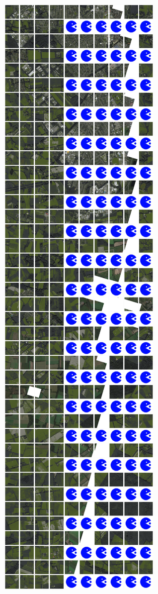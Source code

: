 <html>
<div>
<img src="https://github.com/HakkaTjakka/NL_TILE_MAP/blob/main/18/649/-1045/r.6490.-10450.png" height="44" width="44">
<img src="https://github.com/HakkaTjakka/NL_TILE_MAP/blob/main/18/649/-1045/r.6491.-10450.png" height="44" width="44">
<img src="https://github.com/HakkaTjakka/NL_TILE_MAP/blob/main/18/649/-1045/r.6492.-10450.png" height="44" width="44">
<img src="https://github.com/HakkaTjakka/NL_TILE_MAP/blob/main/18/649/-1045/r.6493.-10450.png" height="44" width="44">
<img src="https://github.com/HakkaTjakka/NL_TILE_MAP/blob/main/18/649/-1045/r.6494.-10450.png" height="44" width="44">
<img src="https://github.com/HakkaTjakka/NL_TILE_MAP/blob/main/18/649/-1045/r.6495.-10450.png" height="44" width="44">
<img src="https://github.com/HakkaTjakka/NL_TILE_MAP/blob/main/18/649/-1045/r.6496.-10450.png" height="44" width="44">
<img src="https://github.com/HakkaTjakka/NL_TILE_MAP/blob/main/18/649/-1045/r.6497.-10450.png" height="44" width="44">
<img src="https://github.com/HakkaTjakka/NL_TILE_MAP/blob/main/18/649/-1045/r.6498.-10450.png" height="44" width="44">
<img src="https://github.com/HakkaTjakka/NL_TILE_MAP/blob/main/18/649/-1045/r.6499.-10450.png" height="44" width="44">
<img src="https://github.com/HakkaTjakka/NL_TILE_MAP/blob/main/18/650/-1045/r.6500.-10450.png" height="44" width="44">
<img src="https://github.com/HakkaTjakka/NL_TILE_MAP/blob/main/18/650/-1045/r.6501.-10450.png" height="44" width="44">
<img src="https://github.com/HakkaTjakka/NL_TILE_MAP/blob/main/18/650/-1045/r.6502.-10450.png" height="44" width="44">
<img src="https://github.com/HakkaTjakka/NL_TILE_MAP/blob/main/18/650/-1045/r.6503.-10450.png" height="44" width="44">
<img src="https://github.com/HakkaTjakka/NL_TILE_MAP/blob/main/source.png" height="44" width="44">
<img src="https://github.com/HakkaTjakka/NL_TILE_MAP/blob/main/source.png" height="44" width="44">
<img src="https://github.com/HakkaTjakka/NL_TILE_MAP/blob/main/source.png" height="44" width="44">
<img src="https://github.com/HakkaTjakka/NL_TILE_MAP/blob/main/source.png" height="44" width="44">
<img src="https://github.com/HakkaTjakka/NL_TILE_MAP/blob/main/source.png" height="44" width="44">
<img src="https://github.com/HakkaTjakka/NL_TILE_MAP/blob/main/source.png" height="44" width="44">
<br>
<img src="https://github.com/HakkaTjakka/NL_TILE_MAP/blob/main/18/649/-1045/r.6490.-10449.png" height="44" width="44">
<img src="https://github.com/HakkaTjakka/NL_TILE_MAP/blob/main/18/649/-1045/r.6491.-10449.png" height="44" width="44">
<img src="https://github.com/HakkaTjakka/NL_TILE_MAP/blob/main/18/649/-1045/r.6492.-10449.png" height="44" width="44">
<img src="https://github.com/HakkaTjakka/NL_TILE_MAP/blob/main/18/649/-1045/r.6493.-10449.png" height="44" width="44">
<img src="https://github.com/HakkaTjakka/NL_TILE_MAP/blob/main/18/649/-1045/r.6494.-10449.png" height="44" width="44">
<img src="https://github.com/HakkaTjakka/NL_TILE_MAP/blob/main/18/649/-1045/r.6495.-10449.png" height="44" width="44">
<img src="https://github.com/HakkaTjakka/NL_TILE_MAP/blob/main/18/649/-1045/r.6496.-10449.png" height="44" width="44">
<img src="https://github.com/HakkaTjakka/NL_TILE_MAP/blob/main/18/649/-1045/r.6497.-10449.png" height="44" width="44">
<img src="https://github.com/HakkaTjakka/NL_TILE_MAP/blob/main/18/649/-1045/r.6498.-10449.png" height="44" width="44">
<img src="https://github.com/HakkaTjakka/NL_TILE_MAP/blob/main/18/649/-1045/r.6499.-10449.png" height="44" width="44">
<img src="https://github.com/HakkaTjakka/NL_TILE_MAP/blob/main/18/650/-1045/r.6500.-10449.png" height="44" width="44">
<img src="https://github.com/HakkaTjakka/NL_TILE_MAP/blob/main/18/650/-1045/r.6501.-10449.png" height="44" width="44">
<img src="https://github.com/HakkaTjakka/NL_TILE_MAP/blob/main/18/650/-1045/r.6502.-10449.png" height="44" width="44">
<img src="https://github.com/HakkaTjakka/NL_TILE_MAP/blob/main/18/650/-1045/r.6503.-10449.png" height="44" width="44">
<img src="https://github.com/HakkaTjakka/NL_TILE_MAP/blob/main/source.png" height="44" width="44">
<img src="https://github.com/HakkaTjakka/NL_TILE_MAP/blob/main/source.png" height="44" width="44">
<img src="https://github.com/HakkaTjakka/NL_TILE_MAP/blob/main/source.png" height="44" width="44">
<img src="https://github.com/HakkaTjakka/NL_TILE_MAP/blob/main/source.png" height="44" width="44">
<img src="https://github.com/HakkaTjakka/NL_TILE_MAP/blob/main/source.png" height="44" width="44">
<img src="https://github.com/HakkaTjakka/NL_TILE_MAP/blob/main/source.png" height="44" width="44">
<br>
<img src="https://github.com/HakkaTjakka/NL_TILE_MAP/blob/main/18/649/-1045/r.6490.-10448.png" height="44" width="44">
<img src="https://github.com/HakkaTjakka/NL_TILE_MAP/blob/main/18/649/-1045/r.6491.-10448.png" height="44" width="44">
<img src="https://github.com/HakkaTjakka/NL_TILE_MAP/blob/main/18/649/-1045/r.6492.-10448.png" height="44" width="44">
<img src="https://github.com/HakkaTjakka/NL_TILE_MAP/blob/main/18/649/-1045/r.6493.-10448.png" height="44" width="44">
<img src="https://github.com/HakkaTjakka/NL_TILE_MAP/blob/main/18/649/-1045/r.6494.-10448.png" height="44" width="44">
<img src="https://github.com/HakkaTjakka/NL_TILE_MAP/blob/main/18/649/-1045/r.6495.-10448.png" height="44" width="44">
<img src="https://github.com/HakkaTjakka/NL_TILE_MAP/blob/main/18/649/-1045/r.6496.-10448.png" height="44" width="44">
<img src="https://github.com/HakkaTjakka/NL_TILE_MAP/blob/main/18/649/-1045/r.6497.-10448.png" height="44" width="44">
<img src="https://github.com/HakkaTjakka/NL_TILE_MAP/blob/main/18/649/-1045/r.6498.-10448.png" height="44" width="44">
<img src="https://github.com/HakkaTjakka/NL_TILE_MAP/blob/main/18/649/-1045/r.6499.-10448.png" height="44" width="44">
<img src="https://github.com/HakkaTjakka/NL_TILE_MAP/blob/main/18/650/-1045/r.6500.-10448.png" height="44" width="44">
<img src="https://github.com/HakkaTjakka/NL_TILE_MAP/blob/main/18/650/-1045/r.6501.-10448.png" height="44" width="44">
<img src="https://github.com/HakkaTjakka/NL_TILE_MAP/blob/main/18/650/-1045/r.6502.-10448.png" height="44" width="44">
<img src="https://github.com/HakkaTjakka/NL_TILE_MAP/blob/main/18/650/-1045/r.6503.-10448.png" height="44" width="44">
<img src="https://github.com/HakkaTjakka/NL_TILE_MAP/blob/main/source.png" height="44" width="44">
<img src="https://github.com/HakkaTjakka/NL_TILE_MAP/blob/main/source.png" height="44" width="44">
<img src="https://github.com/HakkaTjakka/NL_TILE_MAP/blob/main/source.png" height="44" width="44">
<img src="https://github.com/HakkaTjakka/NL_TILE_MAP/blob/main/source.png" height="44" width="44">
<img src="https://github.com/HakkaTjakka/NL_TILE_MAP/blob/main/source.png" height="44" width="44">
<img src="https://github.com/HakkaTjakka/NL_TILE_MAP/blob/main/source.png" height="44" width="44">
<br>
<img src="https://github.com/HakkaTjakka/NL_TILE_MAP/blob/main/18/649/-1045/r.6490.-10447.png" height="44" width="44">
<img src="https://github.com/HakkaTjakka/NL_TILE_MAP/blob/main/18/649/-1045/r.6491.-10447.png" height="44" width="44">
<img src="https://github.com/HakkaTjakka/NL_TILE_MAP/blob/main/18/649/-1045/r.6492.-10447.png" height="44" width="44">
<img src="https://github.com/HakkaTjakka/NL_TILE_MAP/blob/main/18/649/-1045/r.6493.-10447.png" height="44" width="44">
<img src="https://github.com/HakkaTjakka/NL_TILE_MAP/blob/main/18/649/-1045/r.6494.-10447.png" height="44" width="44">
<img src="https://github.com/HakkaTjakka/NL_TILE_MAP/blob/main/18/649/-1045/r.6495.-10447.png" height="44" width="44">
<img src="https://github.com/HakkaTjakka/NL_TILE_MAP/blob/main/18/649/-1045/r.6496.-10447.png" height="44" width="44">
<img src="https://github.com/HakkaTjakka/NL_TILE_MAP/blob/main/18/649/-1045/r.6497.-10447.png" height="44" width="44">
<img src="https://github.com/HakkaTjakka/NL_TILE_MAP/blob/main/18/649/-1045/r.6498.-10447.png" height="44" width="44">
<img src="https://github.com/HakkaTjakka/NL_TILE_MAP/blob/main/18/649/-1045/r.6499.-10447.png" height="44" width="44">
<img src="https://github.com/HakkaTjakka/NL_TILE_MAP/blob/main/18/650/-1045/r.6500.-10447.png" height="44" width="44">
<img src="https://github.com/HakkaTjakka/NL_TILE_MAP/blob/main/18/650/-1045/r.6501.-10447.png" height="44" width="44">
<img src="https://github.com/HakkaTjakka/NL_TILE_MAP/blob/main/18/650/-1045/r.6502.-10447.png" height="44" width="44">
<img src="https://github.com/HakkaTjakka/NL_TILE_MAP/blob/main/18/650/-1045/r.6503.-10447.png" height="44" width="44">
<img src="https://github.com/HakkaTjakka/NL_TILE_MAP/blob/main/source.png" height="44" width="44">
<img src="https://github.com/HakkaTjakka/NL_TILE_MAP/blob/main/source.png" height="44" width="44">
<img src="https://github.com/HakkaTjakka/NL_TILE_MAP/blob/main/source.png" height="44" width="44">
<img src="https://github.com/HakkaTjakka/NL_TILE_MAP/blob/main/source.png" height="44" width="44">
<img src="https://github.com/HakkaTjakka/NL_TILE_MAP/blob/main/source.png" height="44" width="44">
<img src="https://github.com/HakkaTjakka/NL_TILE_MAP/blob/main/source.png" height="44" width="44">
<br>
<img src="https://github.com/HakkaTjakka/NL_TILE_MAP/blob/main/18/649/-1045/r.6490.-10446.png" height="44" width="44">
<img src="https://github.com/HakkaTjakka/NL_TILE_MAP/blob/main/18/649/-1045/r.6491.-10446.png" height="44" width="44">
<img src="https://github.com/HakkaTjakka/NL_TILE_MAP/blob/main/18/649/-1045/r.6492.-10446.png" height="44" width="44">
<img src="https://github.com/HakkaTjakka/NL_TILE_MAP/blob/main/18/649/-1045/r.6493.-10446.png" height="44" width="44">
<img src="https://github.com/HakkaTjakka/NL_TILE_MAP/blob/main/18/649/-1045/r.6494.-10446.png" height="44" width="44">
<img src="https://github.com/HakkaTjakka/NL_TILE_MAP/blob/main/18/649/-1045/r.6495.-10446.png" height="44" width="44">
<img src="https://github.com/HakkaTjakka/NL_TILE_MAP/blob/main/18/649/-1045/r.6496.-10446.png" height="44" width="44">
<img src="https://github.com/HakkaTjakka/NL_TILE_MAP/blob/main/18/649/-1045/r.6497.-10446.png" height="44" width="44">
<img src="https://github.com/HakkaTjakka/NL_TILE_MAP/blob/main/18/649/-1045/r.6498.-10446.png" height="44" width="44">
<img src="https://github.com/HakkaTjakka/NL_TILE_MAP/blob/main/18/649/-1045/r.6499.-10446.png" height="44" width="44">
<img src="https://github.com/HakkaTjakka/NL_TILE_MAP/blob/main/18/650/-1045/r.6500.-10446.png" height="44" width="44">
<img src="https://github.com/HakkaTjakka/NL_TILE_MAP/blob/main/18/650/-1045/r.6501.-10446.png" height="44" width="44">
<img src="https://github.com/HakkaTjakka/NL_TILE_MAP/blob/main/18/650/-1045/r.6502.-10446.png" height="44" width="44">
<img src="https://github.com/HakkaTjakka/NL_TILE_MAP/blob/main/18/650/-1045/r.6503.-10446.png" height="44" width="44">
<img src="https://github.com/HakkaTjakka/NL_TILE_MAP/blob/main/source.png" height="44" width="44">
<img src="https://github.com/HakkaTjakka/NL_TILE_MAP/blob/main/source.png" height="44" width="44">
<img src="https://github.com/HakkaTjakka/NL_TILE_MAP/blob/main/source.png" height="44" width="44">
<img src="https://github.com/HakkaTjakka/NL_TILE_MAP/blob/main/source.png" height="44" width="44">
<img src="https://github.com/HakkaTjakka/NL_TILE_MAP/blob/main/source.png" height="44" width="44">
<img src="https://github.com/HakkaTjakka/NL_TILE_MAP/blob/main/source.png" height="44" width="44">
<br>
<img src="https://github.com/HakkaTjakka/NL_TILE_MAP/blob/main/18/649/-1045/r.6490.-10445.png" height="44" width="44">
<img src="https://github.com/HakkaTjakka/NL_TILE_MAP/blob/main/18/649/-1045/r.6491.-10445.png" height="44" width="44">
<img src="https://github.com/HakkaTjakka/NL_TILE_MAP/blob/main/18/649/-1045/r.6492.-10445.png" height="44" width="44">
<img src="https://github.com/HakkaTjakka/NL_TILE_MAP/blob/main/18/649/-1045/r.6493.-10445.png" height="44" width="44">
<img src="https://github.com/HakkaTjakka/NL_TILE_MAP/blob/main/18/649/-1045/r.6494.-10445.png" height="44" width="44">
<img src="https://github.com/HakkaTjakka/NL_TILE_MAP/blob/main/18/649/-1045/r.6495.-10445.png" height="44" width="44">
<img src="https://github.com/HakkaTjakka/NL_TILE_MAP/blob/main/18/649/-1045/r.6496.-10445.png" height="44" width="44">
<img src="https://github.com/HakkaTjakka/NL_TILE_MAP/blob/main/18/649/-1045/r.6497.-10445.png" height="44" width="44">
<img src="https://github.com/HakkaTjakka/NL_TILE_MAP/blob/main/18/649/-1045/r.6498.-10445.png" height="44" width="44">
<img src="https://github.com/HakkaTjakka/NL_TILE_MAP/blob/main/18/649/-1045/r.6499.-10445.png" height="44" width="44">
<img src="https://github.com/HakkaTjakka/NL_TILE_MAP/blob/main/18/650/-1045/r.6500.-10445.png" height="44" width="44">
<img src="https://github.com/HakkaTjakka/NL_TILE_MAP/blob/main/18/650/-1045/r.6501.-10445.png" height="44" width="44">
<img src="https://github.com/HakkaTjakka/NL_TILE_MAP/blob/main/18/650/-1045/r.6502.-10445.png" height="44" width="44">
<img src="https://github.com/HakkaTjakka/NL_TILE_MAP/blob/main/18/650/-1045/r.6503.-10445.png" height="44" width="44">
<img src="https://github.com/HakkaTjakka/NL_TILE_MAP/blob/main/source.png" height="44" width="44">
<img src="https://github.com/HakkaTjakka/NL_TILE_MAP/blob/main/source.png" height="44" width="44">
<img src="https://github.com/HakkaTjakka/NL_TILE_MAP/blob/main/source.png" height="44" width="44">
<img src="https://github.com/HakkaTjakka/NL_TILE_MAP/blob/main/source.png" height="44" width="44">
<img src="https://github.com/HakkaTjakka/NL_TILE_MAP/blob/main/source.png" height="44" width="44">
<img src="https://github.com/HakkaTjakka/NL_TILE_MAP/blob/main/source.png" height="44" width="44">
<br>
<img src="https://github.com/HakkaTjakka/NL_TILE_MAP/blob/main/18/649/-1045/r.6490.-10444.png" height="44" width="44">
<img src="https://github.com/HakkaTjakka/NL_TILE_MAP/blob/main/18/649/-1045/r.6491.-10444.png" height="44" width="44">
<img src="https://github.com/HakkaTjakka/NL_TILE_MAP/blob/main/18/649/-1045/r.6492.-10444.png" height="44" width="44">
<img src="https://github.com/HakkaTjakka/NL_TILE_MAP/blob/main/18/649/-1045/r.6493.-10444.png" height="44" width="44">
<img src="https://github.com/HakkaTjakka/NL_TILE_MAP/blob/main/18/649/-1045/r.6494.-10444.png" height="44" width="44">
<img src="https://github.com/HakkaTjakka/NL_TILE_MAP/blob/main/18/649/-1045/r.6495.-10444.png" height="44" width="44">
<img src="https://github.com/HakkaTjakka/NL_TILE_MAP/blob/main/18/649/-1045/r.6496.-10444.png" height="44" width="44">
<img src="https://github.com/HakkaTjakka/NL_TILE_MAP/blob/main/18/649/-1045/r.6497.-10444.png" height="44" width="44">
<img src="https://github.com/HakkaTjakka/NL_TILE_MAP/blob/main/18/649/-1045/r.6498.-10444.png" height="44" width="44">
<img src="https://github.com/HakkaTjakka/NL_TILE_MAP/blob/main/18/649/-1045/r.6499.-10444.png" height="44" width="44">
<img src="https://github.com/HakkaTjakka/NL_TILE_MAP/blob/main/18/650/-1045/r.6500.-10444.png" height="44" width="44">
<img src="https://github.com/HakkaTjakka/NL_TILE_MAP/blob/main/18/650/-1045/r.6501.-10444.png" height="44" width="44">
<img src="https://github.com/HakkaTjakka/NL_TILE_MAP/blob/main/18/650/-1045/r.6502.-10444.png" height="44" width="44">
<img src="https://github.com/HakkaTjakka/NL_TILE_MAP/blob/main/18/650/-1045/r.6503.-10444.png" height="44" width="44">
<img src="https://github.com/HakkaTjakka/NL_TILE_MAP/blob/main/source.png" height="44" width="44">
<img src="https://github.com/HakkaTjakka/NL_TILE_MAP/blob/main/source.png" height="44" width="44">
<img src="https://github.com/HakkaTjakka/NL_TILE_MAP/blob/main/source.png" height="44" width="44">
<img src="https://github.com/HakkaTjakka/NL_TILE_MAP/blob/main/source.png" height="44" width="44">
<img src="https://github.com/HakkaTjakka/NL_TILE_MAP/blob/main/source.png" height="44" width="44">
<img src="https://github.com/HakkaTjakka/NL_TILE_MAP/blob/main/source.png" height="44" width="44">
<br>
<img src="https://github.com/HakkaTjakka/NL_TILE_MAP/blob/main/18/649/-1045/r.6490.-10443.png" height="44" width="44">
<img src="https://github.com/HakkaTjakka/NL_TILE_MAP/blob/main/18/649/-1045/r.6491.-10443.png" height="44" width="44">
<img src="https://github.com/HakkaTjakka/NL_TILE_MAP/blob/main/18/649/-1045/r.6492.-10443.png" height="44" width="44">
<img src="https://github.com/HakkaTjakka/NL_TILE_MAP/blob/main/18/649/-1045/r.6493.-10443.png" height="44" width="44">
<img src="https://github.com/HakkaTjakka/NL_TILE_MAP/blob/main/18/649/-1045/r.6494.-10443.png" height="44" width="44">
<img src="https://github.com/HakkaTjakka/NL_TILE_MAP/blob/main/18/649/-1045/r.6495.-10443.png" height="44" width="44">
<img src="https://github.com/HakkaTjakka/NL_TILE_MAP/blob/main/18/649/-1045/r.6496.-10443.png" height="44" width="44">
<img src="https://github.com/HakkaTjakka/NL_TILE_MAP/blob/main/18/649/-1045/r.6497.-10443.png" height="44" width="44">
<img src="https://github.com/HakkaTjakka/NL_TILE_MAP/blob/main/18/649/-1045/r.6498.-10443.png" height="44" width="44">
<img src="https://github.com/HakkaTjakka/NL_TILE_MAP/blob/main/18/649/-1045/r.6499.-10443.png" height="44" width="44">
<img src="https://github.com/HakkaTjakka/NL_TILE_MAP/blob/main/18/650/-1045/r.6500.-10443.png" height="44" width="44">
<img src="https://github.com/HakkaTjakka/NL_TILE_MAP/blob/main/18/650/-1045/r.6501.-10443.png" height="44" width="44">
<img src="https://github.com/HakkaTjakka/NL_TILE_MAP/blob/main/18/650/-1045/r.6502.-10443.png" height="44" width="44">
<img src="https://github.com/HakkaTjakka/NL_TILE_MAP/blob/main/18/650/-1045/r.6503.-10443.png" height="44" width="44">
<img src="https://github.com/HakkaTjakka/NL_TILE_MAP/blob/main/source.png" height="44" width="44">
<img src="https://github.com/HakkaTjakka/NL_TILE_MAP/blob/main/source.png" height="44" width="44">
<img src="https://github.com/HakkaTjakka/NL_TILE_MAP/blob/main/source.png" height="44" width="44">
<img src="https://github.com/HakkaTjakka/NL_TILE_MAP/blob/main/source.png" height="44" width="44">
<img src="https://github.com/HakkaTjakka/NL_TILE_MAP/blob/main/source.png" height="44" width="44">
<img src="https://github.com/HakkaTjakka/NL_TILE_MAP/blob/main/source.png" height="44" width="44">
<br>
<img src="https://github.com/HakkaTjakka/NL_TILE_MAP/blob/main/18/649/-1045/r.6490.-10442.png" height="44" width="44">
<img src="https://github.com/HakkaTjakka/NL_TILE_MAP/blob/main/18/649/-1045/r.6491.-10442.png" height="44" width="44">
<img src="https://github.com/HakkaTjakka/NL_TILE_MAP/blob/main/18/649/-1045/r.6492.-10442.png" height="44" width="44">
<img src="https://github.com/HakkaTjakka/NL_TILE_MAP/blob/main/18/649/-1045/r.6493.-10442.png" height="44" width="44">
<img src="https://github.com/HakkaTjakka/NL_TILE_MAP/blob/main/18/649/-1045/r.6494.-10442.png" height="44" width="44">
<img src="https://github.com/HakkaTjakka/NL_TILE_MAP/blob/main/18/649/-1045/r.6495.-10442.png" height="44" width="44">
<img src="https://github.com/HakkaTjakka/NL_TILE_MAP/blob/main/18/649/-1045/r.6496.-10442.png" height="44" width="44">
<img src="https://github.com/HakkaTjakka/NL_TILE_MAP/blob/main/18/649/-1045/r.6497.-10442.png" height="44" width="44">
<img src="https://github.com/HakkaTjakka/NL_TILE_MAP/blob/main/18/649/-1045/r.6498.-10442.png" height="44" width="44">
<img src="https://github.com/HakkaTjakka/NL_TILE_MAP/blob/main/18/649/-1045/r.6499.-10442.png" height="44" width="44">
<img src="https://github.com/HakkaTjakka/NL_TILE_MAP/blob/main/18/650/-1045/r.6500.-10442.png" height="44" width="44">
<img src="https://github.com/HakkaTjakka/NL_TILE_MAP/blob/main/18/650/-1045/r.6501.-10442.png" height="44" width="44">
<img src="https://github.com/HakkaTjakka/NL_TILE_MAP/blob/main/18/650/-1045/r.6502.-10442.png" height="44" width="44">
<img src="https://github.com/HakkaTjakka/NL_TILE_MAP/blob/main/18/650/-1045/r.6503.-10442.png" height="44" width="44">
<img src="https://github.com/HakkaTjakka/NL_TILE_MAP/blob/main/source.png" height="44" width="44">
<img src="https://github.com/HakkaTjakka/NL_TILE_MAP/blob/main/source.png" height="44" width="44">
<img src="https://github.com/HakkaTjakka/NL_TILE_MAP/blob/main/source.png" height="44" width="44">
<img src="https://github.com/HakkaTjakka/NL_TILE_MAP/blob/main/source.png" height="44" width="44">
<img src="https://github.com/HakkaTjakka/NL_TILE_MAP/blob/main/source.png" height="44" width="44">
<img src="https://github.com/HakkaTjakka/NL_TILE_MAP/blob/main/source.png" height="44" width="44">
<br>
<img src="https://github.com/HakkaTjakka/NL_TILE_MAP/blob/main/18/649/-1045/r.6490.-10441.png" height="44" width="44">
<img src="https://github.com/HakkaTjakka/NL_TILE_MAP/blob/main/18/649/-1045/r.6491.-10441.png" height="44" width="44">
<img src="https://github.com/HakkaTjakka/NL_TILE_MAP/blob/main/18/649/-1045/r.6492.-10441.png" height="44" width="44">
<img src="https://github.com/HakkaTjakka/NL_TILE_MAP/blob/main/18/649/-1045/r.6493.-10441.png" height="44" width="44">
<img src="https://github.com/HakkaTjakka/NL_TILE_MAP/blob/main/18/649/-1045/r.6494.-10441.png" height="44" width="44">
<img src="https://github.com/HakkaTjakka/NL_TILE_MAP/blob/main/18/649/-1045/r.6495.-10441.png" height="44" width="44">
<img src="https://github.com/HakkaTjakka/NL_TILE_MAP/blob/main/18/649/-1045/r.6496.-10441.png" height="44" width="44">
<img src="https://github.com/HakkaTjakka/NL_TILE_MAP/blob/main/18/649/-1045/r.6497.-10441.png" height="44" width="44">
<img src="https://github.com/HakkaTjakka/NL_TILE_MAP/blob/main/18/649/-1045/r.6498.-10441.png" height="44" width="44">
<img src="https://github.com/HakkaTjakka/NL_TILE_MAP/blob/main/18/649/-1045/r.6499.-10441.png" height="44" width="44">
<img src="https://github.com/HakkaTjakka/NL_TILE_MAP/blob/main/18/650/-1045/r.6500.-10441.png" height="44" width="44">
<img src="https://github.com/HakkaTjakka/NL_TILE_MAP/blob/main/18/650/-1045/r.6501.-10441.png" height="44" width="44">
<img src="https://github.com/HakkaTjakka/NL_TILE_MAP/blob/main/18/650/-1045/r.6502.-10441.png" height="44" width="44">
<img src="https://github.com/HakkaTjakka/NL_TILE_MAP/blob/main/18/650/-1045/r.6503.-10441.png" height="44" width="44">
<img src="https://github.com/HakkaTjakka/NL_TILE_MAP/blob/main/source.png" height="44" width="44">
<img src="https://github.com/HakkaTjakka/NL_TILE_MAP/blob/main/source.png" height="44" width="44">
<img src="https://github.com/HakkaTjakka/NL_TILE_MAP/blob/main/source.png" height="44" width="44">
<img src="https://github.com/HakkaTjakka/NL_TILE_MAP/blob/main/source.png" height="44" width="44">
<img src="https://github.com/HakkaTjakka/NL_TILE_MAP/blob/main/source.png" height="44" width="44">
<img src="https://github.com/HakkaTjakka/NL_TILE_MAP/blob/main/source.png" height="44" width="44">
<br>
<img src="https://github.com/HakkaTjakka/NL_TILE_MAP/blob/main/18/649/-1044/r.6490.-10440.png" height="44" width="44">
<img src="https://github.com/HakkaTjakka/NL_TILE_MAP/blob/main/18/649/-1044/r.6491.-10440.png" height="44" width="44">
<img src="https://github.com/HakkaTjakka/NL_TILE_MAP/blob/main/18/649/-1044/r.6492.-10440.png" height="44" width="44">
<img src="https://github.com/HakkaTjakka/NL_TILE_MAP/blob/main/18/649/-1044/r.6493.-10440.png" height="44" width="44">
<img src="https://github.com/HakkaTjakka/NL_TILE_MAP/blob/main/18/649/-1044/r.6494.-10440.png" height="44" width="44">
<img src="https://github.com/HakkaTjakka/NL_TILE_MAP/blob/main/18/649/-1044/r.6495.-10440.png" height="44" width="44">
<img src="https://github.com/HakkaTjakka/NL_TILE_MAP/blob/main/18/649/-1044/r.6496.-10440.png" height="44" width="44">
<img src="https://github.com/HakkaTjakka/NL_TILE_MAP/blob/main/18/649/-1044/r.6497.-10440.png" height="44" width="44">
<img src="https://github.com/HakkaTjakka/NL_TILE_MAP/blob/main/18/649/-1044/r.6498.-10440.png" height="44" width="44">
<img src="https://github.com/HakkaTjakka/NL_TILE_MAP/blob/main/18/649/-1044/r.6499.-10440.png" height="44" width="44">
<img src="https://github.com/HakkaTjakka/NL_TILE_MAP/blob/main/18/650/-1044/r.6500.-10440.png" height="44" width="44">
<img src="https://github.com/HakkaTjakka/NL_TILE_MAP/blob/main/18/650/-1044/r.6501.-10440.png" height="44" width="44">
<img src="https://github.com/HakkaTjakka/NL_TILE_MAP/blob/main/18/650/-1044/r.6502.-10440.png" height="44" width="44">
<img src="https://github.com/HakkaTjakka/NL_TILE_MAP/blob/main/18/650/-1044/r.6503.-10440.png" height="44" width="44">
<img src="https://github.com/HakkaTjakka/NL_TILE_MAP/blob/main/source.png" height="44" width="44">
<img src="https://github.com/HakkaTjakka/NL_TILE_MAP/blob/main/source.png" height="44" width="44">
<img src="https://github.com/HakkaTjakka/NL_TILE_MAP/blob/main/source.png" height="44" width="44">
<img src="https://github.com/HakkaTjakka/NL_TILE_MAP/blob/main/source.png" height="44" width="44">
<img src="https://github.com/HakkaTjakka/NL_TILE_MAP/blob/main/source.png" height="44" width="44">
<img src="https://github.com/HakkaTjakka/NL_TILE_MAP/blob/main/source.png" height="44" width="44">
<br>
<img src="https://github.com/HakkaTjakka/NL_TILE_MAP/blob/main/18/649/-1044/r.6490.-10439.png" height="44" width="44">
<img src="https://github.com/HakkaTjakka/NL_TILE_MAP/blob/main/18/649/-1044/r.6491.-10439.png" height="44" width="44">
<img src="https://github.com/HakkaTjakka/NL_TILE_MAP/blob/main/18/649/-1044/r.6492.-10439.png" height="44" width="44">
<img src="https://github.com/HakkaTjakka/NL_TILE_MAP/blob/main/18/649/-1044/r.6493.-10439.png" height="44" width="44">
<img src="https://github.com/HakkaTjakka/NL_TILE_MAP/blob/main/18/649/-1044/r.6494.-10439.png" height="44" width="44">
<img src="https://github.com/HakkaTjakka/NL_TILE_MAP/blob/main/18/649/-1044/r.6495.-10439.png" height="44" width="44">
<img src="https://github.com/HakkaTjakka/NL_TILE_MAP/blob/main/18/649/-1044/r.6496.-10439.png" height="44" width="44">
<img src="https://github.com/HakkaTjakka/NL_TILE_MAP/blob/main/18/649/-1044/r.6497.-10439.png" height="44" width="44">
<img src="https://github.com/HakkaTjakka/NL_TILE_MAP/blob/main/18/649/-1044/r.6498.-10439.png" height="44" width="44">
<img src="https://github.com/HakkaTjakka/NL_TILE_MAP/blob/main/18/649/-1044/r.6499.-10439.png" height="44" width="44">
<img src="https://github.com/HakkaTjakka/NL_TILE_MAP/blob/main/18/650/-1044/r.6500.-10439.png" height="44" width="44">
<img src="https://github.com/HakkaTjakka/NL_TILE_MAP/blob/main/18/650/-1044/r.6501.-10439.png" height="44" width="44">
<img src="https://github.com/HakkaTjakka/NL_TILE_MAP/blob/main/18/650/-1044/r.6502.-10439.png" height="44" width="44">
<img src="https://github.com/HakkaTjakka/NL_TILE_MAP/blob/main/18/650/-1044/r.6503.-10439.png" height="44" width="44">
<img src="https://github.com/HakkaTjakka/NL_TILE_MAP/blob/main/source.png" height="44" width="44">
<img src="https://github.com/HakkaTjakka/NL_TILE_MAP/blob/main/source.png" height="44" width="44">
<img src="https://github.com/HakkaTjakka/NL_TILE_MAP/blob/main/source.png" height="44" width="44">
<img src="https://github.com/HakkaTjakka/NL_TILE_MAP/blob/main/source.png" height="44" width="44">
<img src="https://github.com/HakkaTjakka/NL_TILE_MAP/blob/main/source.png" height="44" width="44">
<img src="https://github.com/HakkaTjakka/NL_TILE_MAP/blob/main/source.png" height="44" width="44">
<br>
<img src="https://github.com/HakkaTjakka/NL_TILE_MAP/blob/main/18/649/-1044/r.6490.-10438.png" height="44" width="44">
<img src="https://github.com/HakkaTjakka/NL_TILE_MAP/blob/main/18/649/-1044/r.6491.-10438.png" height="44" width="44">
<img src="https://github.com/HakkaTjakka/NL_TILE_MAP/blob/main/18/649/-1044/r.6492.-10438.png" height="44" width="44">
<img src="https://github.com/HakkaTjakka/NL_TILE_MAP/blob/main/18/649/-1044/r.6493.-10438.png" height="44" width="44">
<img src="https://github.com/HakkaTjakka/NL_TILE_MAP/blob/main/18/649/-1044/r.6494.-10438.png" height="44" width="44">
<img src="https://github.com/HakkaTjakka/NL_TILE_MAP/blob/main/18/649/-1044/r.6495.-10438.png" height="44" width="44">
<img src="https://github.com/HakkaTjakka/NL_TILE_MAP/blob/main/18/649/-1044/r.6496.-10438.png" height="44" width="44">
<img src="https://github.com/HakkaTjakka/NL_TILE_MAP/blob/main/18/649/-1044/r.6497.-10438.png" height="44" width="44">
<img src="https://github.com/HakkaTjakka/NL_TILE_MAP/blob/main/18/649/-1044/r.6498.-10438.png" height="44" width="44">
<img src="https://github.com/HakkaTjakka/NL_TILE_MAP/blob/main/18/649/-1044/r.6499.-10438.png" height="44" width="44">
<img src="https://github.com/HakkaTjakka/NL_TILE_MAP/blob/main/18/650/-1044/r.6500.-10438.png" height="44" width="44">
<img src="https://github.com/HakkaTjakka/NL_TILE_MAP/blob/main/18/650/-1044/r.6501.-10438.png" height="44" width="44">
<img src="https://github.com/HakkaTjakka/NL_TILE_MAP/blob/main/18/650/-1044/r.6502.-10438.png" height="44" width="44">
<img src="https://github.com/HakkaTjakka/NL_TILE_MAP/blob/main/18/650/-1044/r.6503.-10438.png" height="44" width="44">
<img src="https://github.com/HakkaTjakka/NL_TILE_MAP/blob/main/source.png" height="44" width="44">
<img src="https://github.com/HakkaTjakka/NL_TILE_MAP/blob/main/source.png" height="44" width="44">
<img src="https://github.com/HakkaTjakka/NL_TILE_MAP/blob/main/source.png" height="44" width="44">
<img src="https://github.com/HakkaTjakka/NL_TILE_MAP/blob/main/source.png" height="44" width="44">
<img src="https://github.com/HakkaTjakka/NL_TILE_MAP/blob/main/source.png" height="44" width="44">
<img src="https://github.com/HakkaTjakka/NL_TILE_MAP/blob/main/source.png" height="44" width="44">
<br>
<img src="https://github.com/HakkaTjakka/NL_TILE_MAP/blob/main/18/649/-1044/r.6490.-10437.png" height="44" width="44">
<img src="https://github.com/HakkaTjakka/NL_TILE_MAP/blob/main/18/649/-1044/r.6491.-10437.png" height="44" width="44">
<img src="https://github.com/HakkaTjakka/NL_TILE_MAP/blob/main/18/649/-1044/r.6492.-10437.png" height="44" width="44">
<img src="https://github.com/HakkaTjakka/NL_TILE_MAP/blob/main/18/649/-1044/r.6493.-10437.png" height="44" width="44">
<img src="https://github.com/HakkaTjakka/NL_TILE_MAP/blob/main/18/649/-1044/r.6494.-10437.png" height="44" width="44">
<img src="https://github.com/HakkaTjakka/NL_TILE_MAP/blob/main/18/649/-1044/r.6495.-10437.png" height="44" width="44">
<img src="https://github.com/HakkaTjakka/NL_TILE_MAP/blob/main/18/649/-1044/r.6496.-10437.png" height="44" width="44">
<img src="https://github.com/HakkaTjakka/NL_TILE_MAP/blob/main/18/649/-1044/r.6497.-10437.png" height="44" width="44">
<img src="https://github.com/HakkaTjakka/NL_TILE_MAP/blob/main/18/649/-1044/r.6498.-10437.png" height="44" width="44">
<img src="https://github.com/HakkaTjakka/NL_TILE_MAP/blob/main/18/649/-1044/r.6499.-10437.png" height="44" width="44">
<img src="https://github.com/HakkaTjakka/NL_TILE_MAP/blob/main/18/650/-1044/r.6500.-10437.png" height="44" width="44">
<img src="https://github.com/HakkaTjakka/NL_TILE_MAP/blob/main/18/650/-1044/r.6501.-10437.png" height="44" width="44">
<img src="https://github.com/HakkaTjakka/NL_TILE_MAP/blob/main/18/650/-1044/r.6502.-10437.png" height="44" width="44">
<img src="https://github.com/HakkaTjakka/NL_TILE_MAP/blob/main/18/650/-1044/r.6503.-10437.png" height="44" width="44">
<img src="https://github.com/HakkaTjakka/NL_TILE_MAP/blob/main/source.png" height="44" width="44">
<img src="https://github.com/HakkaTjakka/NL_TILE_MAP/blob/main/source.png" height="44" width="44">
<img src="https://github.com/HakkaTjakka/NL_TILE_MAP/blob/main/source.png" height="44" width="44">
<img src="https://github.com/HakkaTjakka/NL_TILE_MAP/blob/main/source.png" height="44" width="44">
<img src="https://github.com/HakkaTjakka/NL_TILE_MAP/blob/main/source.png" height="44" width="44">
<img src="https://github.com/HakkaTjakka/NL_TILE_MAP/blob/main/source.png" height="44" width="44">
<br>
<img src="https://github.com/HakkaTjakka/NL_TILE_MAP/blob/main/18/649/-1044/r.6490.-10436.png" height="44" width="44">
<img src="https://github.com/HakkaTjakka/NL_TILE_MAP/blob/main/18/649/-1044/r.6491.-10436.png" height="44" width="44">
<img src="https://github.com/HakkaTjakka/NL_TILE_MAP/blob/main/18/649/-1044/r.6492.-10436.png" height="44" width="44">
<img src="https://github.com/HakkaTjakka/NL_TILE_MAP/blob/main/18/649/-1044/r.6493.-10436.png" height="44" width="44">
<img src="https://github.com/HakkaTjakka/NL_TILE_MAP/blob/main/18/649/-1044/r.6494.-10436.png" height="44" width="44">
<img src="https://github.com/HakkaTjakka/NL_TILE_MAP/blob/main/18/649/-1044/r.6495.-10436.png" height="44" width="44">
<img src="https://github.com/HakkaTjakka/NL_TILE_MAP/blob/main/18/649/-1044/r.6496.-10436.png" height="44" width="44">
<img src="https://github.com/HakkaTjakka/NL_TILE_MAP/blob/main/18/649/-1044/r.6497.-10436.png" height="44" width="44">
<img src="https://github.com/HakkaTjakka/NL_TILE_MAP/blob/main/18/649/-1044/r.6498.-10436.png" height="44" width="44">
<img src="https://github.com/HakkaTjakka/NL_TILE_MAP/blob/main/18/649/-1044/r.6499.-10436.png" height="44" width="44">
<img src="https://github.com/HakkaTjakka/NL_TILE_MAP/blob/main/18/650/-1044/r.6500.-10436.png" height="44" width="44">
<img src="https://github.com/HakkaTjakka/NL_TILE_MAP/blob/main/18/650/-1044/r.6501.-10436.png" height="44" width="44">
<img src="https://github.com/HakkaTjakka/NL_TILE_MAP/blob/main/18/650/-1044/r.6502.-10436.png" height="44" width="44">
<img src="https://github.com/HakkaTjakka/NL_TILE_MAP/blob/main/18/650/-1044/r.6503.-10436.png" height="44" width="44">
<img src="https://github.com/HakkaTjakka/NL_TILE_MAP/blob/main/source.png" height="44" width="44">
<img src="https://github.com/HakkaTjakka/NL_TILE_MAP/blob/main/source.png" height="44" width="44">
<img src="https://github.com/HakkaTjakka/NL_TILE_MAP/blob/main/source.png" height="44" width="44">
<img src="https://github.com/HakkaTjakka/NL_TILE_MAP/blob/main/source.png" height="44" width="44">
<img src="https://github.com/HakkaTjakka/NL_TILE_MAP/blob/main/source.png" height="44" width="44">
<img src="https://github.com/HakkaTjakka/NL_TILE_MAP/blob/main/source.png" height="44" width="44">
<br>
<img src="https://github.com/HakkaTjakka/NL_TILE_MAP/blob/main/18/649/-1044/r.6490.-10435.png" height="44" width="44">
<img src="https://github.com/HakkaTjakka/NL_TILE_MAP/blob/main/18/649/-1044/r.6491.-10435.png" height="44" width="44">
<img src="https://github.com/HakkaTjakka/NL_TILE_MAP/blob/main/18/649/-1044/r.6492.-10435.png" height="44" width="44">
<img src="https://github.com/HakkaTjakka/NL_TILE_MAP/blob/main/18/649/-1044/r.6493.-10435.png" height="44" width="44">
<img src="https://github.com/HakkaTjakka/NL_TILE_MAP/blob/main/18/649/-1044/r.6494.-10435.png" height="44" width="44">
<img src="https://github.com/HakkaTjakka/NL_TILE_MAP/blob/main/18/649/-1044/r.6495.-10435.png" height="44" width="44">
<img src="https://github.com/HakkaTjakka/NL_TILE_MAP/blob/main/18/649/-1044/r.6496.-10435.png" height="44" width="44">
<img src="https://github.com/HakkaTjakka/NL_TILE_MAP/blob/main/18/649/-1044/r.6497.-10435.png" height="44" width="44">
<img src="https://github.com/HakkaTjakka/NL_TILE_MAP/blob/main/18/649/-1044/r.6498.-10435.png" height="44" width="44">
<img src="https://github.com/HakkaTjakka/NL_TILE_MAP/blob/main/18/649/-1044/r.6499.-10435.png" height="44" width="44">
<img src="https://github.com/HakkaTjakka/NL_TILE_MAP/blob/main/18/650/-1044/r.6500.-10435.png" height="44" width="44">
<img src="https://github.com/HakkaTjakka/NL_TILE_MAP/blob/main/18/650/-1044/r.6501.-10435.png" height="44" width="44">
<img src="https://github.com/HakkaTjakka/NL_TILE_MAP/blob/main/18/650/-1044/r.6502.-10435.png" height="44" width="44">
<img src="https://github.com/HakkaTjakka/NL_TILE_MAP/blob/main/18/650/-1044/r.6503.-10435.png" height="44" width="44">
<img src="https://github.com/HakkaTjakka/NL_TILE_MAP/blob/main/source.png" height="44" width="44">
<img src="https://github.com/HakkaTjakka/NL_TILE_MAP/blob/main/source.png" height="44" width="44">
<img src="https://github.com/HakkaTjakka/NL_TILE_MAP/blob/main/source.png" height="44" width="44">
<img src="https://github.com/HakkaTjakka/NL_TILE_MAP/blob/main/source.png" height="44" width="44">
<img src="https://github.com/HakkaTjakka/NL_TILE_MAP/blob/main/source.png" height="44" width="44">
<img src="https://github.com/HakkaTjakka/NL_TILE_MAP/blob/main/source.png" height="44" width="44">
<br>
<img src="https://github.com/HakkaTjakka/NL_TILE_MAP/blob/main/18/649/-1044/r.6490.-10434.png" height="44" width="44">
<img src="https://github.com/HakkaTjakka/NL_TILE_MAP/blob/main/18/649/-1044/r.6491.-10434.png" height="44" width="44">
<img src="https://github.com/HakkaTjakka/NL_TILE_MAP/blob/main/18/649/-1044/r.6492.-10434.png" height="44" width="44">
<img src="https://github.com/HakkaTjakka/NL_TILE_MAP/blob/main/18/649/-1044/r.6493.-10434.png" height="44" width="44">
<img src="https://github.com/HakkaTjakka/NL_TILE_MAP/blob/main/18/649/-1044/r.6494.-10434.png" height="44" width="44">
<img src="https://github.com/HakkaTjakka/NL_TILE_MAP/blob/main/18/649/-1044/r.6495.-10434.png" height="44" width="44">
<img src="https://github.com/HakkaTjakka/NL_TILE_MAP/blob/main/18/649/-1044/r.6496.-10434.png" height="44" width="44">
<img src="https://github.com/HakkaTjakka/NL_TILE_MAP/blob/main/18/649/-1044/r.6497.-10434.png" height="44" width="44">
<img src="https://github.com/HakkaTjakka/NL_TILE_MAP/blob/main/18/649/-1044/r.6498.-10434.png" height="44" width="44">
<img src="https://github.com/HakkaTjakka/NL_TILE_MAP/blob/main/18/649/-1044/r.6499.-10434.png" height="44" width="44">
<img src="https://github.com/HakkaTjakka/NL_TILE_MAP/blob/main/18/650/-1044/r.6500.-10434.png" height="44" width="44">
<img src="https://github.com/HakkaTjakka/NL_TILE_MAP/blob/main/18/650/-1044/r.6501.-10434.png" height="44" width="44">
<img src="https://github.com/HakkaTjakka/NL_TILE_MAP/blob/main/18/650/-1044/r.6502.-10434.png" height="44" width="44">
<img src="https://github.com/HakkaTjakka/NL_TILE_MAP/blob/main/18/650/-1044/r.6503.-10434.png" height="44" width="44">
<img src="https://github.com/HakkaTjakka/NL_TILE_MAP/blob/main/source.png" height="44" width="44">
<img src="https://github.com/HakkaTjakka/NL_TILE_MAP/blob/main/source.png" height="44" width="44">
<img src="https://github.com/HakkaTjakka/NL_TILE_MAP/blob/main/source.png" height="44" width="44">
<img src="https://github.com/HakkaTjakka/NL_TILE_MAP/blob/main/source.png" height="44" width="44">
<img src="https://github.com/HakkaTjakka/NL_TILE_MAP/blob/main/source.png" height="44" width="44">
<img src="https://github.com/HakkaTjakka/NL_TILE_MAP/blob/main/source.png" height="44" width="44">
<br>
<img src="https://github.com/HakkaTjakka/NL_TILE_MAP/blob/main/18/649/-1044/r.6490.-10433.png" height="44" width="44">
<img src="https://github.com/HakkaTjakka/NL_TILE_MAP/blob/main/18/649/-1044/r.6491.-10433.png" height="44" width="44">
<img src="https://github.com/HakkaTjakka/NL_TILE_MAP/blob/main/18/649/-1044/r.6492.-10433.png" height="44" width="44">
<img src="https://github.com/HakkaTjakka/NL_TILE_MAP/blob/main/18/649/-1044/r.6493.-10433.png" height="44" width="44">
<img src="https://github.com/HakkaTjakka/NL_TILE_MAP/blob/main/18/649/-1044/r.6494.-10433.png" height="44" width="44">
<img src="https://github.com/HakkaTjakka/NL_TILE_MAP/blob/main/18/649/-1044/r.6495.-10433.png" height="44" width="44">
<img src="https://github.com/HakkaTjakka/NL_TILE_MAP/blob/main/18/649/-1044/r.6496.-10433.png" height="44" width="44">
<img src="https://github.com/HakkaTjakka/NL_TILE_MAP/blob/main/18/649/-1044/r.6497.-10433.png" height="44" width="44">
<img src="https://github.com/HakkaTjakka/NL_TILE_MAP/blob/main/18/649/-1044/r.6498.-10433.png" height="44" width="44">
<img src="https://github.com/HakkaTjakka/NL_TILE_MAP/blob/main/18/649/-1044/r.6499.-10433.png" height="44" width="44">
<img src="https://github.com/HakkaTjakka/NL_TILE_MAP/blob/main/18/650/-1044/r.6500.-10433.png" height="44" width="44">
<img src="https://github.com/HakkaTjakka/NL_TILE_MAP/blob/main/18/650/-1044/r.6501.-10433.png" height="44" width="44">
<img src="https://github.com/HakkaTjakka/NL_TILE_MAP/blob/main/18/650/-1044/r.6502.-10433.png" height="44" width="44">
<img src="https://github.com/HakkaTjakka/NL_TILE_MAP/blob/main/18/650/-1044/r.6503.-10433.png" height="44" width="44">
<img src="https://github.com/HakkaTjakka/NL_TILE_MAP/blob/main/source.png" height="44" width="44">
<img src="https://github.com/HakkaTjakka/NL_TILE_MAP/blob/main/source.png" height="44" width="44">
<img src="https://github.com/HakkaTjakka/NL_TILE_MAP/blob/main/source.png" height="44" width="44">
<img src="https://github.com/HakkaTjakka/NL_TILE_MAP/blob/main/source.png" height="44" width="44">
<img src="https://github.com/HakkaTjakka/NL_TILE_MAP/blob/main/source.png" height="44" width="44">
<img src="https://github.com/HakkaTjakka/NL_TILE_MAP/blob/main/source.png" height="44" width="44">
<br>
<img src="https://github.com/HakkaTjakka/NL_TILE_MAP/blob/main/18/649/-1044/r.6490.-10432.png" height="44" width="44">
<img src="https://github.com/HakkaTjakka/NL_TILE_MAP/blob/main/18/649/-1044/r.6491.-10432.png" height="44" width="44">
<img src="https://github.com/HakkaTjakka/NL_TILE_MAP/blob/main/18/649/-1044/r.6492.-10432.png" height="44" width="44">
<img src="https://github.com/HakkaTjakka/NL_TILE_MAP/blob/main/18/649/-1044/r.6493.-10432.png" height="44" width="44">
<img src="https://github.com/HakkaTjakka/NL_TILE_MAP/blob/main/18/649/-1044/r.6494.-10432.png" height="44" width="44">
<img src="https://github.com/HakkaTjakka/NL_TILE_MAP/blob/main/18/649/-1044/r.6495.-10432.png" height="44" width="44">
<img src="https://github.com/HakkaTjakka/NL_TILE_MAP/blob/main/18/649/-1044/r.6496.-10432.png" height="44" width="44">
<img src="https://github.com/HakkaTjakka/NL_TILE_MAP/blob/main/18/649/-1044/r.6497.-10432.png" height="44" width="44">
<img src="https://github.com/HakkaTjakka/NL_TILE_MAP/blob/main/18/649/-1044/r.6498.-10432.png" height="44" width="44">
<img src="https://github.com/HakkaTjakka/NL_TILE_MAP/blob/main/18/649/-1044/r.6499.-10432.png" height="44" width="44">
<img src="https://github.com/HakkaTjakka/NL_TILE_MAP/blob/main/18/650/-1044/r.6500.-10432.png" height="44" width="44">
<img src="https://github.com/HakkaTjakka/NL_TILE_MAP/blob/main/18/650/-1044/r.6501.-10432.png" height="44" width="44">
<img src="https://github.com/HakkaTjakka/NL_TILE_MAP/blob/main/18/650/-1044/r.6502.-10432.png" height="44" width="44">
<img src="https://github.com/HakkaTjakka/NL_TILE_MAP/blob/main/18/650/-1044/r.6503.-10432.png" height="44" width="44">
<img src="https://github.com/HakkaTjakka/NL_TILE_MAP/blob/main/source.png" height="44" width="44">
<img src="https://github.com/HakkaTjakka/NL_TILE_MAP/blob/main/source.png" height="44" width="44">
<img src="https://github.com/HakkaTjakka/NL_TILE_MAP/blob/main/source.png" height="44" width="44">
<img src="https://github.com/HakkaTjakka/NL_TILE_MAP/blob/main/source.png" height="44" width="44">
<img src="https://github.com/HakkaTjakka/NL_TILE_MAP/blob/main/source.png" height="44" width="44">
<img src="https://github.com/HakkaTjakka/NL_TILE_MAP/blob/main/source.png" height="44" width="44">
<br>
<img src="https://github.com/HakkaTjakka/NL_TILE_MAP/blob/main/18/649/-1044/r.6490.-10431.png" height="44" width="44">
<img src="https://github.com/HakkaTjakka/NL_TILE_MAP/blob/main/18/649/-1044/r.6491.-10431.png" height="44" width="44">
<img src="https://github.com/HakkaTjakka/NL_TILE_MAP/blob/main/18/649/-1044/r.6492.-10431.png" height="44" width="44">
<img src="https://github.com/HakkaTjakka/NL_TILE_MAP/blob/main/18/649/-1044/r.6493.-10431.png" height="44" width="44">
<img src="https://github.com/HakkaTjakka/NL_TILE_MAP/blob/main/18/649/-1044/r.6494.-10431.png" height="44" width="44">
<img src="https://github.com/HakkaTjakka/NL_TILE_MAP/blob/main/18/649/-1044/r.6495.-10431.png" height="44" width="44">
<img src="https://github.com/HakkaTjakka/NL_TILE_MAP/blob/main/18/649/-1044/r.6496.-10431.png" height="44" width="44">
<img src="https://github.com/HakkaTjakka/NL_TILE_MAP/blob/main/18/649/-1044/r.6497.-10431.png" height="44" width="44">
<img src="https://github.com/HakkaTjakka/NL_TILE_MAP/blob/main/18/649/-1044/r.6498.-10431.png" height="44" width="44">
<img src="https://github.com/HakkaTjakka/NL_TILE_MAP/blob/main/18/649/-1044/r.6499.-10431.png" height="44" width="44">
<img src="https://github.com/HakkaTjakka/NL_TILE_MAP/blob/main/18/650/-1044/r.6500.-10431.png" height="44" width="44">
<img src="https://github.com/HakkaTjakka/NL_TILE_MAP/blob/main/18/650/-1044/r.6501.-10431.png" height="44" width="44">
<img src="https://github.com/HakkaTjakka/NL_TILE_MAP/blob/main/18/650/-1044/r.6502.-10431.png" height="44" width="44">
<img src="https://github.com/HakkaTjakka/NL_TILE_MAP/blob/main/18/650/-1044/r.6503.-10431.png" height="44" width="44">
<img src="https://github.com/HakkaTjakka/NL_TILE_MAP/blob/main/source.png" height="44" width="44">
<img src="https://github.com/HakkaTjakka/NL_TILE_MAP/blob/main/source.png" height="44" width="44">
<img src="https://github.com/HakkaTjakka/NL_TILE_MAP/blob/main/source.png" height="44" width="44">
<img src="https://github.com/HakkaTjakka/NL_TILE_MAP/blob/main/source.png" height="44" width="44">
<img src="https://github.com/HakkaTjakka/NL_TILE_MAP/blob/main/source.png" height="44" width="44">
<img src="https://github.com/HakkaTjakka/NL_TILE_MAP/blob/main/source.png" height="44" width="44">
<br>
</div>
</html>
